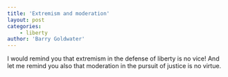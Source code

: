 ```yaml
---
title: 'Extremism and moderation'
layout: post
categories:
    - liberty
author: 'Barry Goldwater'
---
```


I would remind you that extremism in the defense of liberty is no vice! And let me remind you also that moderation in the pursuit of justice is no virtue.